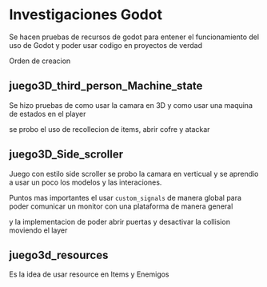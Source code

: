 # Investigaciones Godot

Se hacen pruebas de recursos de godot para entener el funcionamiento del uso de Godot y poder usar codigo en proyectos de verdad

Orden de creacion

## juego3D_third_person_Machine_state

Se hizo pruebas de como usar la camara en 3D y como usar una maquina de estados en el player

se probo el uso de recollecion de items, abrir cofre y atackar

## juego3D_Side_scroller

Juego con estilo side scroller se probo la camara en verticual y se aprendio a usar un poco los modelos y las interaciones.

Puntos mas importantes el usar `custom_signals` de manera global para poder comunicar un monitor con una plataforma de manera general

y la implementacion de poder abrir puertas y desactivar la collision moviendo el layer

## juego3d_resources

Es la idea de usar resource en Items y Enemigos
